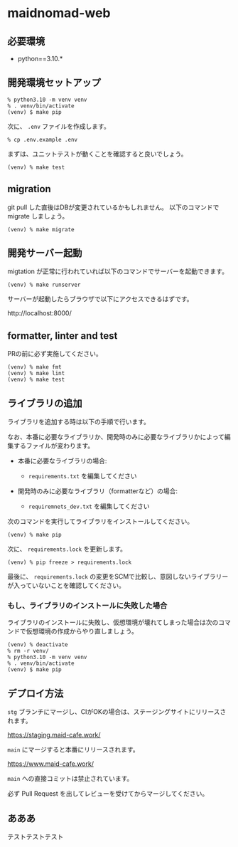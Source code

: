 # maidnomad-web

## 必要環境
- python==3.10.*

## 開発環境セットアップ

```console
% python3.10 -m venv venv
% . venv/bin/activate
(venv) $ make pip
```

次に、 `.env` ファイルを作成します。

```console
% cp .env.example .env
```

まずは、ユニットテストが動くことを確認すると良いでしょう。

```console
(venv) % make test
```

## migration

git pull した直後はDBが変更されているかもしれません。
以下のコマンドで migrate しましょう。

```console
(venv) % make migrate
```

## 開発サーバー起動

migtation が正常に行われていれば以下のコマンドでサーバーを起動できます。

```console
(venv) % make runserver
```

サーバーが起動したらブラウザで以下にアクセスできるはずです。

http://localhost:8000/

## formatter, linter and test

PRの前に必ず実施してください。

```console
(venv) % make fmt
(venv) % make lint
(venv) % make test
```

## ライブラリの追加

ライブラリを追加する時は以下の手順で行います。

なお、本番に必要なライブラリか、開発時のみに必要なライブラリかによって編集するファイルが変わります。

- 本番に必要なライブラリの場合:

  - `requirements.txt` を編集してください

- 開発時のみに必要なライブラリ（formatterなど）の場合:

  - `requiremnets_dev.txt` を編集してください

次のコマンドを実行してライブラリをインストールしてください。

```console
(venv) % make pip
```

次に、 `requirements.lock` を更新します。

```console
(venv) % pip freeze > requirements.lock
```

最後に、 `requirements.lock` の変更をSCMで比較し、意図しないライブラリーが入っていないことを確認してください。

### もし、ライブラリのインストールに失敗した場合

ライブラリのインストールに失敗し、仮想環境が壊れてしまった場合は次のコマンドで仮想環境の作成からやり直しましょう。

```console
(venv) % deactivate
% rm -r venv/
% python3.10 -m venv venv
% . venv/bin/activate
(venv) $ make pip
```

## デプロイ方法

`stg` ブランチにマージし、CIがOKの場合は、ステージングサイトにリリースされます。

https://staging.maid-cafe.work/

`main` にマージすると本番にリリースされます。

https://www.maid-cafe.work/

`main` への直接コミットは禁止されています。

必ず Pull Request を出してレビューを受けてからマージしてください。

## あああ

テストテストテスト
